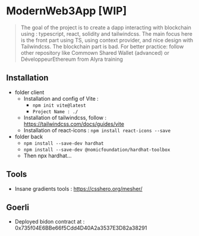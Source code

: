 # ModernWeb3App [WIP]

> The goal of the project is to create a dapp interacting with blockchain using : typescript, react, solidity and tailwindcss.
> The main focus here is the front part using TS, using context provider, and nice design with Tailwindcss.
> The blockchain part is bad. For better practice: follow other repository like Commown Shared Wallet (advanced) or DéveloppeurEthereum from Alyra training

## Installation
* folder client
  * Installation and config of Vite :
    * `npm init vite@latest`
    * `Project Name : ./`
  * Installation of tailwindcss, follow : https://tailwindcss.com/docs/guides/vite
  * Installation of react-icons : `npm install react-icons --save`
* folder back
  * `npm install --save-dev hardhat`
  * `npm install --save-dev @nomicfoundation/hardhat-toolbox`
  * Then npx hardhat... 

## Tools
* Insane gradients tools : https://csshero.org/mesher/

## Goerli
* Deployed bidon contract at : 0x735f04E6BBe66f5Cdd4D40A2a3537E3D82a38291
